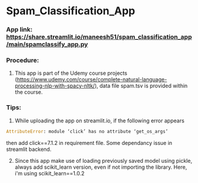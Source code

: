 # Spam_Classification_App

### App link: https://share.streamlit.io/maneesh51/spam_classification_app/main/spamclassify_app.py

### Procedure:
1. This app is part of the Udemy course projects (https://www.udemy.com/course/complete-natural-language-processing-nlp-with-spacy-nltk/), data file spam.tsv is provided within the course.


### Tips:
1. While uploading the app on streamlit.io, if the following error appears 
```python
AttributeError: module ‘click’ has no attribute ‘get_os_args’
``` 
then add click==7.1.2 in requirement file. Some dependancy issue in streamlit backend.

2. Since this app make use of loading previously saved model using pickle, always add scikit_learn version, even if not importing the library. Here, i'm using scikit_learn==1.0.2



